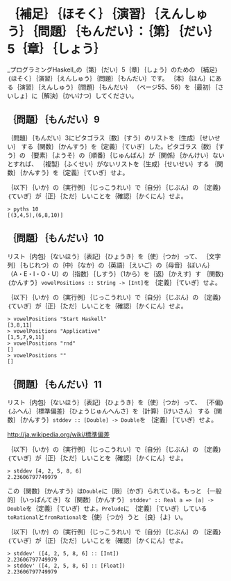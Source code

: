 ｛補足｝｛ほそく｝｛演習｝｛えんしゅう｝｛問題｝｛もんだい｝：｛第｝｛だい｝5｛章｝｛しょう｝
=============================================================================================

_プログラミングHaskell_の｛第｝｛だい｝5｛章｝｛しょう｝のための
｛補足｝｛ほそく｝｛演習｝｛えんしゅう｝｛問題｝｛もんだい｝です。
｛本｝｛ほん｝にある｛演習｝｛えんしゅう｝｛問題｝｛もんだい｝
（ページ55、56）を｛最初｝｛さいしょ｝に｛解決｝｛かいけつ｝してください。

｛問題｝｛もんだい｝9
---------------------

｛問題｝｛もんだい｝3にピタゴラス｛数｝｛すう｝のリストを｛生成｝｛せいせい｝
する｛関数｝｛かんすう｝を｛定義｝｛ていぎ｝した。ピタゴラス｛数｝｛すう｝の
｛要素｝｛ようそ｝の｛順番｝｛じゅんばん｝が｛関係｝｛かんけい｝ないとすれば、
｛複製｝｛ふくせい｝がないリストを｛生成｝｛せいせい｝する
｛関数｝｛かんすう｝を｛定義｝｛ていぎ｝せよ。

｛以下｝｛いか｝の｛実行例｝｛じっこうれい｝で｛自分｝｛じぶん｝の
｛定義｝｛ていぎ｝が｛正｝｛ただ｝しいことを｛確認｝｛かくにん｝せよ。

    > pyths 10
    [(3,4,5),(6,8,10)]

｛問題｝｛もんだい｝10
----------------------

リスト｛内包｝｛ないほう｝｛表記｝｛ひょうき｝を｛使｝｛つか｝って、
｛文字列｝｛もじれつ｝の｛中｝｛なか｝の｛英語｝｛えいご｝の｛母音｝｛ぼいん｝
（A・E・I・O・U）の｛指数｝｛しすう｝（1から）を｛返｝｛かえす｝す
｛関数｝｛かんすう｝`vowelPositions :: String -> [Int]`を
｛定義｝｛ていぎ｝せよ。

｛以下｝｛いか｝の｛実行例｝｛じっこうれい｝で｛自分｝｛じぶん｝の
｛定義｝｛ていぎ｝が｛正｝｛ただ｝しいことを｛確認｝｛かくにん｝せよ。

    > vowelPositions "Start Haskell"
    [3,8,11]
    > vowelPositions "Applicative"
    [1,5,7,9,11]
    > vowelPositions "rnd"
    []
    > vowelPositions ""
    []

｛問題｝｛もんだい｝11
----------------------

リスト｛内包｝｛ないほう｝｛表記｝｛ひょうき｝を｛使｝｛つか｝って、
｛不偏｝｛ふへん｝｛標準偏差｝｛ひょうじゅんへんさ｝を｛計算｝｛けいさん｝
する｛関数｝｛かんすう｝`stddev :: [Double] -> Double`を
｛定義｝｛ていぎ｝せよ。

http://ja.wikipedia.org/wiki/標準偏差

｛以下｝｛いか｝の｛実行例｝｛じっこうれい｝で｛自分｝｛じぶん｝の
｛定義｝｛ていぎ｝が｛正｝｛ただ｝しいことを｛確認｝｛かくにん｝せよ。

    > stddev [4, 2, 5, 8, 6]
    2.23606797749979

この｛関数｝｛かんすう｝は`Double`に｛限｝｛かぎ｝られている。もっと
｛一般的｝｛いっぱんてき｝な｛関数｝｛かんすう｝
`stddev' :: Real a => [a] -> Double`を｛定義｝｛ていぎ｝せよ。`Prelude`に
｛定義｝｛ていぎ｝している`toRational`と`fromRational`を｛使｝｛つか｝うと
｛良｝｛よ｝い。

｛以下｝｛いか｝の｛実行例｝｛じっこうれい｝で｛自分｝｛じぶん｝の
｛定義｝｛ていぎ｝が｛正｝｛ただ｝しいことを｛確認｝｛かくにん｝せよ。

    > stddev' ([4, 2, 5, 8, 6] :: [Int])
    2.23606797749979
    > stddev' ([4, 2, 5, 8, 6] :: [Float])
    2.23606797749979

